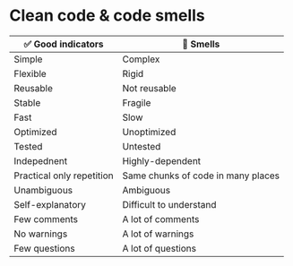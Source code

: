 # Clean code & code smells

|:white_check_mark: Good indicators|:no_entry_sign: Smells|
|-|-|
|Simple|Complex|
|Flexible|Rigid|
|Reusable|Not reusable|
|Stable|Fragile|
|Fast|Slow|
|Optimized|Unoptimized|
|Tested|Untested|
|Indepednent|Highly-dependent|
|Practical only repetition|Same chunks of code in many places|
|Unambiguous|Ambiguous|
|Self-explanatory|Difficult to understand|
|Few comments|A lot of comments|
|No warnings|A lot of warnings|
|Few questions|A lot of questions|